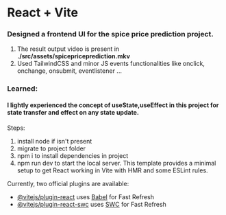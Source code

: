 # React + Vite
<h3>Designed a frontend UI for the spice price prediction project.</h3>
<ol>
<li> The result output video is present in <b>./src/assets/spicepriceprediction.mkv</b></li>
<li> Used TailwindCSS and minor JS events functionalities like onclick, onchange, onsubmit, eventlistener ...</li>
</ol>
<h3><b>Learned:</b></h3>
<h4>I lightly experienced the concept of useState,useEffect in this project for state transfer and effect on any state update.</h4>

Steps: 
1. install node if isn't present
2. migrate to project folder
3. npm i to install dependencies in project
4. npm run dev to start the local server.
This template provides a minimal setup to get React working in Vite with HMR and some ESLint rules.

Currently, two official plugins are available:

- [@vitejs/plugin-react](https://github.com/vitejs/vite-plugin-react/blob/main/packages/plugin-react/README.md) uses [Babel](https://babeljs.io/) for Fast Refresh
- [@vitejs/plugin-react-swc](https://github.com/vitejs/vite-plugin-react-swc) uses [SWC](https://swc.rs/) for Fast Refresh
